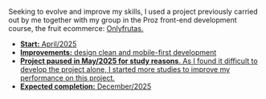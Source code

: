 Seeking to evolve and improve my skills, I used a project previously carried out by me together with my group in the Proz front-end development course, the fruit ecommerce: <a href="https://github.com/pazedev/OnlyFrutas">Onlyfrutas.

- <b>Start:</b> April/2025
- <b>Improvements:</b> design clean and mobile-first development
- <b>Project paused in May/2025 for study reasons</b>.
  As I found it difficult to develop the project alone, I started more studies to improve my performance on this project.
- <b>Expected completion:</b> December/2025
